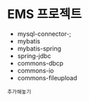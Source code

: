 # EMS 프로젝트
* mysql-connector-;
* mybatis
* mybatis-spring
* spring-jdbc
* commons-dbcp
* commons-io
* commons-fileupload

``` 추가해놓기 ```